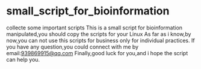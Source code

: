 # small_script_for_bioinformation
collecte some important scripts
This is a small script for bioinformation manipulated,you should copy the scripts for your Linux
As far as i know,by now,you can not use this scripts for business only for individual practices.
If you have any question,you could connect with me by email:939869915@qq.com
Finally,good luck for you,and i hope the script can help you.
